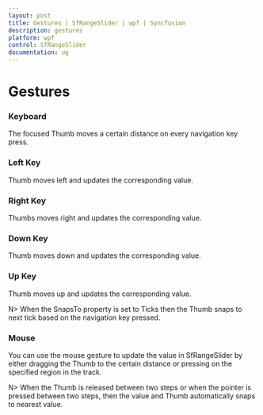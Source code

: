 ```yaml
---
layout: post
title: Gestures | SfRangeSlider | wpf | Syncfusion
description: gestures   
platform: wpf
control: SfRangeSlider 
documentation: ug
---
```


# Gestures   

### Keyboard 

The focused Thumb moves a certain distance on every navigation key press.  

### Left Key    

Thumb moves left and updates the corresponding value.  

### Right Key 

Thumbs moves right and updates the corresponding value.  

### Down Key 

Thumb moves down and updates the corresponding value.  

### Up Key 

Thumb moves up and updates the corresponding value.   

N> When the SnapsTo property is set to Ticks then the Thumb snaps to next tick based on the navigation key pressed.  

### Mouse  

You can use the mouse gesture to update the value in SfRangeSlider by either dragging the Thumb to the certain distance or pressing on the specified region in the track.   

N> When the Thumb is released between two steps or when the pointer is pressed between two steps, then the value and Thumb automatically snaps to nearest value.




